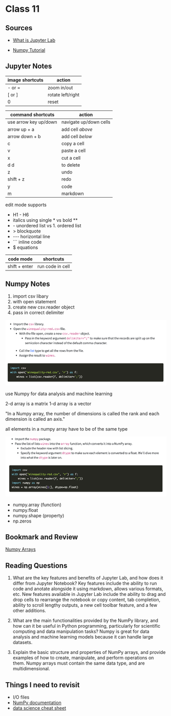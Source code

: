 # Class 11

## Sources
- [What is Jupyter Lab](https://jupyterlab.readthedocs.io/en/stable/getting_started/overview.html)

- [Numpy Tutorial](https://www.dataquest.io/blog/numpy-tutorial-python/)

## Jupyter Notes

|image shortcuts| action |
|------------------| -----|
|- or = | zoom in/out
|[ or ] |rotate left/right|
|0|reset|

|command shortcuts|action|
|----|---|
|use arrow key up/down| navigate up/down cells|
|arrow up + a | add cell *above*|
|arrow down + b |add cell *below*|
|c |copy a cell|
|v |paste a cell|
|x | cut a cell|
|d d |to delete|
|z |undo|
|shift + z | redo|
|y | code|
|m |markdown|

edit mode supports 
- H1 - H6
- italics using single * vs bold **
- \- unordered list vs 1. ordered list
- \> blockquote
- \--- horizontal line
- \`\`\` inline code
- $ equations

|code mode | shortcuts |
| ----|----|
| shift + enter | run code in cell |

## Numpy Notes

1. import csv libary
2. with open statement
3. create new csv.reader object
4. pass in correct delimiter

![Alt text](image-17.png)

use Numpy for data analysis and machine learning

2-d array is a matrix
1-d array is a vector

"In a Numpy array, the number of dimensions is called the rank and each dimension is called an axis."

all elements in a numpy array have to be of the same type

![Alt text](image-18.png)

- numpy.array (function)
- numpy.float
- numpy.shape (property)
- np.zeros

## Bookmark and Review
[Numpy Arrays](https://www.tutorialspoint.com/numpy/index.htm)

## Reading Questions
1. What are the key features and benefits of Jupyter Lab, and how does it differ from Jupyter Notebook? Key features include the ability to run code and anotate alongside it using markdown, allows various formats, etc. New features available in Jupyter Lab include the ability to drag and drop cells to rearrange the notebook or copy content, tab completion, ability to scroll lengthy outputs, a new cell toolbar feature, and a few other additions. 

2. What are the main functionalities provided by the NumPy library, and how can it be useful in Python programming, particularly for scientific computing and data manipulation tasks? Numpy is great for data analysis and machine learning models because it can handle large datasets. 


3. Explain the basic structure and properties of NumPy arrays, and provide examples of how to create, manipulate, and perform operations on them. Numpy arrays must contain the same data type, and are multidimensional. 

## Things I need to revisit
- I/O files
- [NumPy documentation](https://numpy.org/)
- [data science cheat sheet](https://s3.amazonaws.com/dq-blog-files/numpy-cheat-sheet.pdf)